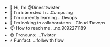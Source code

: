 - 👋 Hi, I’m @Dineshtwister
- 👀 I’m interested in ...Computing
- 🌱 I’m currently learning ...Devops
- 💞️ I’m looking to collaborate on ...Cloud!!Devops
- 📫 How to reach me ...no.9092271189
- 😄 Pronouns: ...Twister
- ⚡ Fun fact: ...follow th flow

<!---
Dineshtwister/Dineshtwister is a ✨ special ✨ repository because its `README.md` (this file) appears on your GitHub profile.
You can click the Preview link to take a look at your changes.
--->
